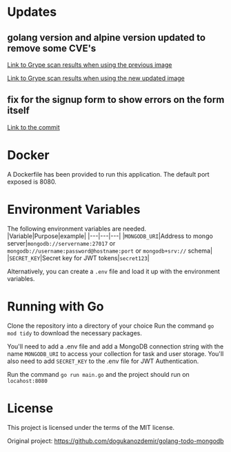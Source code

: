 # Updates

## golang version and alpine version updated to remove some CVE's

[Link to Grype scan results when using the previous image](https://github.com/ak3a1/tasky/blob/main/grype_scans/5_21_2025/previous_image_golang_1.19_alpine_3.17.0.txt)

[Link to Grype scan results when using the new updated image](https://github.com/ak3a1/tasky/blob/main/grype_scans/5_21_2025/new_image_golang_1.24_alpine_3.21.3.txt)

## fix for the signup form to show errors on the form itself

[Link to the commit](https://github.com/ak3a1/tasky/commit/17c7ec24c460390ee267bdb1c557ce747c4da4d9)

# Docker
A Dockerfile has been provided to run this application.  The default port exposed is 8080.

# Environment Variables
The following environment variables are needed.
|Variable|Purpose|example|
|---|---|---|
|`MONGODB_URI`|Address to mongo server|`mongodb://servername:27017` or `mongodb://username:password@hostname:port` or `mongodb+srv://` schema|
|`SECRET_KEY`|Secret key for JWT tokens|`secret123`|

Alternatively, you can create a `.env` file and load it up with the environment variables.

# Running with Go

Clone the repository into a directory of your choice Run the command `go mod tidy` to download the necessary packages.

You'll need to add a .env file and add a MongoDB connection string with the name `MONGODB_URI` to access your collection for task and user storage.
You'll also need to add `SECRET_KEY` to the .env file for JWT Authentication.

Run the command `go run main.go` and the project should run on `locahost:8080`

# License

This project is licensed under the terms of the MIT license.

Original project: https://github.com/dogukanozdemir/golang-todo-mongodb
